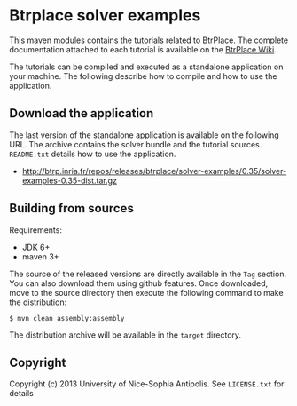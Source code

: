 # Btrplace solver examples #

This maven modules contains the tutorials related to BtrPlace.
The complete documentation attached to each tutorial is available on
the [BtrPlace Wiki](https://github.com/fhermeni/btrplace-solver/wiki/Tutorials).

The tutorials can be compiled and executed as a standalone application on your machine.
The following describe how to compile and how to use the application.

## Download the application ##

The last version of the standalone application is available on the following URL.
The archive contains the solver bundle and the tutorial sources. `README.txt` details
how to use the application.

* http://btrp.inria.fr/repos/releases/btrplace/solver-examples/0.35/solver-examples-0.35-dist.tar.gz

## Building from sources ##

Requirements:
* JDK 6+
* maven 3+

The source of the released versions are directly available in the `Tag` section.
You can also download them using github features.
Once downloaded, move to the source directory then execute the following command
to make the distribution:

    $ mvn clean assembly:assembly

The distribution archive will be available in the `target` directory.

## Copyright ##
Copyright (c) 2013 University of Nice-Sophia Antipolis. See `LICENSE.txt` for details
